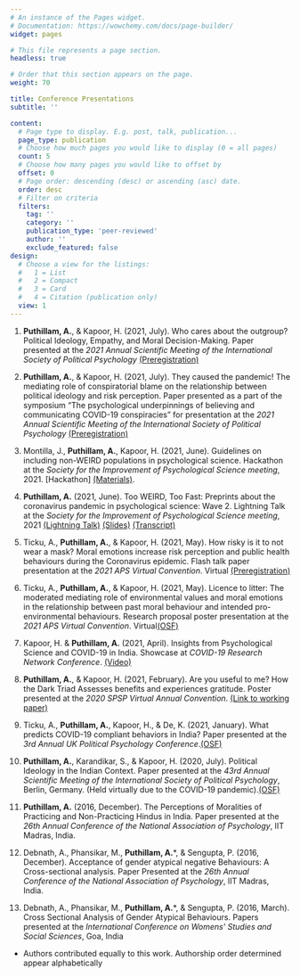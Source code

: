 ```yaml
---
# An instance of the Pages widget.
# Documentation: https://wowchemy.com/docs/page-builder/
widget: pages

# This file represents a page section.
headless: true

# Order that this section appears on the page.
weight: 70

title: Conference Presentations
subtitle: ''

content:
  # Page type to display. E.g. post, talk, publication...
  page_type: publication
  # Choose how much pages you would like to display (0 = all pages)
  count: 5
  # Choose how many pages you would like to offset by
  offset: 0
  # Page order: descending (desc) or ascending (asc) date.
  order: desc
  # Filter on criteria
  filters:
    tag: ''
    category: ''
    publication_type: 'peer-reviewed'
    author: ''
    exclude_featured: false
design:
  # Choose a view for the listings:
  #   1 = List
  #   2 = Compact
  #   3 = Card
  #   4 = Citation (publication only)
  view: 1
---
```


1. **Puthillam, A.**, & Kapoor, H. (2021, July). Who cares about the outgroup? Political Ideology, Empathy, and Moral Decision-Making. Paper presented at the _2021 Annual Scientific Meeting of the International Society of Political Psychology_ [(Preregistration)](https://osf.io/sfh93)

2. **Puthillam, A.**, & Kapoor, H. (2021, July). They caused the pandemic! The mediating role of conspiratorial blame on the relationship between political ideology and risk perception. Paper presented as a part of the symposium “The psychological underpinnings of believing and communicating COVID-19 conspiracies” for presentation at the _2021 Annual Scientific Meeting of the International Society of Political Psychology_ [(Preregistration)](https://osf.io/td39c/)

3. Montilla, J., **Puthillam, A.**, Kapoor, H. (2021, June). Guidelines on including non-WEIRD populations in psychological science. Hackathon at the _Society for the Improvement of Psychological Science meeting_, 2021. [Hackathon] [(Materials)](https://osf.io/vm3sd/).

4. **Puthillam, A.** (2021, June). Too WEIRD, Too Fast: Preprints about the coronavirus pandemic in psychological science: Wave 2. Lightning Talk at the _Society for the Improvement of Psychological Science meeting_, 2021 [(Lightning Talk)](https://osf.io/j5x87/) [(Slides)](https://mfr.osf.io/render?url=https://osf.io/ut647/?direct%26mode=render%26action=download%26mode=render) [(Transcript)](https://mfr.osf.io/render?url=https://osf.io/k3txa/?direct%26mode=render%26action=download%26mode=render)

5. Ticku, A., **Puthillam, A.**, & Kapoor, H. (2021, May). How risky is it to not wear a mask? Moral emotions increase risk perception and public health behaviours during the Coronavirus epidemic. Flash talk paper presentation at the _2021 APS Virtual Convention_. Virtual [(Preregistration)](https://mfr.osf.io/render?url=https://osf.io/k3txa/?direct%26mode=render%26action=download%26mode=render)

6. Ticku, A., **Puthillam, A.**, & Kapoor, H. (2021, May). Licence to litter: The moderated mediating role of environmental values and moral emotions in the relationship between past moral behaviour and intended pro-environmental behaviours. Research proposal poster presentation at the _2021 APS Virtual Convention_. Virtual[(OSF)](https://mfr.osf.io/render?url=https://osf.io/k3txa/?direct%26mode=render%26action=download%26mode=render)

7. Kapoor, H. & **Puthillam, A.** (2021, April). Insights from Psychological Science and COVID-19 in India. Showcase at _COVID-19 Research Network Conference_. [(Video)](https://www.youtube.com/watch?v=rjrcDf_SR0Y)

8. **Puthillam, A.**, & Kapoor, H. (2021, February). Are you useful to me? How the Dark Triad Assesses benefits and experiences gratitude. Poster presented at the _2020 SPSP Virtual Annual Convention_. [(Link to working paper)](https://psyarxiv.com/5tguf/)

9. Ticku, A., **Puthillam, A.**, Kapoor, H., & De, K. (2021, January). What predicts COVID-19 compliant behaviors in India? Paper presented at the _3rd Annual UK Political Psychology Conference_.[(OSF)](https://psyarxiv.com/5tguf/)

10. **Puthillam, A.**, Karandikar, S., & Kapoor, H. (2020, July). Political Ideology in the Indian Context. Paper presented at the _43rd Annual Scientific Meeting of the International Society of Political Psychology_, Berlin, Germany. (Held virtually due to the COVID-19 pandemic).[(OSF)](https://psyarxiv.com/5tguf/)

11. **Puthillam, A.** (2016, December). The Perceptions of Moralities of Practicing and Non-Practicing Hindus in India. Paper presented at the _26th Annual Conference of the National Association of Psychology_, IIT Madras, India.

12. Debnath, A., Phansikar, M., **Puthillam, A.***, & Sengupta, P. (2016, December). Acceptance of gender atypical negative Behaviours: A Cross-sectional analysis. Paper Presented at the _26th Annual Conference of the National Association of Psychology_, IIT Madras, India.

13. Debnath, A., Phansikar, M., **Puthillam, A.***, & Sengupta, P. (2016, March). Cross Sectional Analysis of Gender Atypical Behaviours. Papers presented at the _International Conference on Womens' Studies and Social Sciences_, Goa, India

* Authors contributed equally to this work. Authorship order determined appear alphabetically


